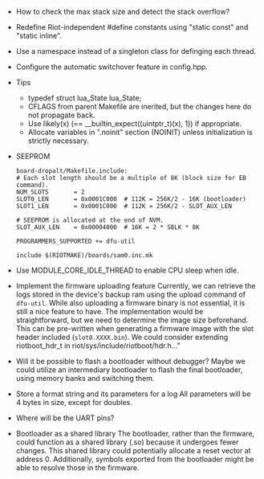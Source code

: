 * How to check the max stack size and detect the stack overflow?

* Redefine Riot-independent #define constants using "static const" and "static inline".

* Use a namespace instead of a singleton class for definging each thread.

* Configure the automatic switchover feature in config.hpp.

* Tips
  - typedef struct lua_State lua_State;
  - CFLAGS from parent Makefile are inerited, but the changes here do not propagate back.
  - Use likely(x) (== __builtin_expect((uintptr_t)(x), 1)) if appropriate.
  - Allocate variables in ".noinit" section (NOINIT) unless initialization is strictly necessary.

* SEEPROM
  ```
  board-dropalt/Makefile.include:
  # Each slot length should be a multiple of 8K (block size for EB command).
  NUM_SLOTS       = 2
  SLOT0_LEN       = 0x0001C000  # 112K = 256K/2 - 16K (bootloader)
  SLOT1_LEN       = 0x0001C000  # 112K = 256K/2 - SLOT_AUX_LEN

  # SEEPROM is allocated at the end of NVM.
  SLOT_AUX_LEN    = 0x00004000  # 16K = 2 * SBLK * 8K

  PROGRAMMERS_SUPPORTED += dfu-util

  include $(RIOTMAKE)/boards/sam0.inc.mk
  ```

* Use MODULE_CORE_IDLE_THREAD to enable CPU sleep when idle.

* Implement the firmware uploading feature
  Currently, we can retrieve the logs stored in the device's backup ram using the upload command of `dfu-util`. While also uploading a firmware binary is not essential, it is still a nice feature to have. The implementation would be straightforward, but we need to determine the image size beforehand. This can be pre-written when generating a firmware image with the slot header included (`slot0.XXXX.bin`). We could consider extending riotboot_hdr_t in riot/sys/include/riotboot/hdr.h..."

* Will it be possible to flash a bootloader without debugger?
  Maybe we could utilize an intermediary bootloader to flash the final bootloader, using memory banks and switching them.

* Store a format string and its parameters for a log
  All parameters will be 4 bytes in size, except for doubles.

* Where will be the UART pins?

* Bootloader as a shared library
  The bootloader, rather than the firmware, could function as a shared library (.so) because it undergoes fewer changes. This shared library could potentially allocate a reset vector at address 0. Additionally, symbols exported from the bootloader might be able to resolve those in the firmware.
